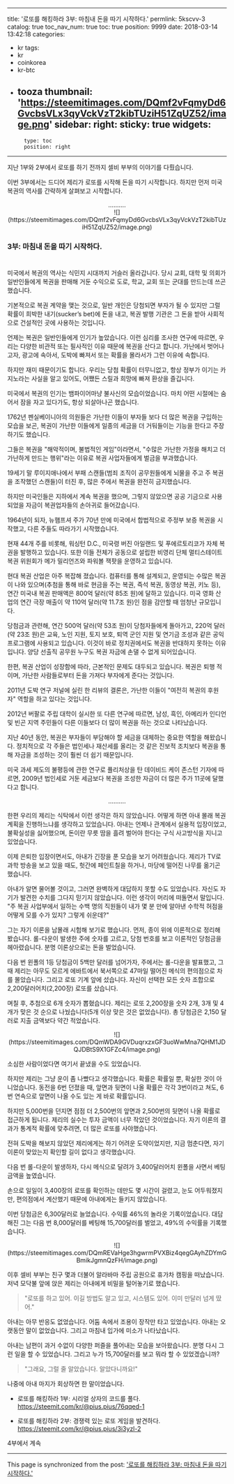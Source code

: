 
---
title: '로또를 해킹하라 3부: 마침내 돈을 따기 시작하다.'
permlink: 5kscvv-3
catalog: true
toc_nav_num: true
toc: true
position: 9999
date: 2018-03-14 13:42:18
categories:
- kr
tags:
- kr
- coinkorea
- kr-btc
- tooza
thumbnail: 'https://steemitimages.com/DQmf2vFqmyDd6GvcbsVLx3qyVckVzT2kibTUziH51ZqUZ52/image.png'
sidebar:
    right:
        sticky: true
widgets:
    -
        type: toc
        position: right
---


지난 1부와 2부에서 로또를 하기 전까지 셀비 부부의 이야기를 다뤘습니다.

이번 3부에서는 드디어 제리가 로또를 시작해 돈을 따기 시작합니다.  하지만 먼저 미국 복권의 역사를 간략하게 살펴보고 시작합니다.

<center>
..........
</center> 

<center>
![](https://steemitimages.com/DQmf2vFqmyDd6GvcbsVLx3qyVckVzT2kibTUziH51ZqUZ52/image.png)
</center>

### 3부: 마침내 돈을 따기 시작하다.
#
미국에서 복권의 역사는 식민지 시대까지 거슬러 올라갑니다.  당시 교회, 대학 및 의회가 일반인들에게 복권을 판매해 거둔 수익으로 도로, 학교, 교회 또는 군대를 만드는데 쓰곤 했습니다. 

기본적으로 복권 계약을 맺는 것으로, 일반 개인은 당첨되면 부자가 될 수 있지만 그럴 확률이 희박한 내기(sucker’s bet)에 돈을 내고, 복권 발행 기관은 그 돈을 받아 사회적으로 건설적인 곳에 사용하는 것입니다. 

언제는 복권은 일반인들에게 인기가 높았습니다.  이런 심리를 조사한 연구에 따르면,   우리는 다양한 비관적 또는 필사적인 이유 때문에 복권을 산다고 합니다.  가난에서 벗어나고자, 광고에 속아서, 도박에  빠져서 또는 확률을 몰라서가 그런 이유에 속합니다.

하지만 재미 때문이기도 합니다.  우리는 당첨 확률이 터무니없고, 항상 정부가 이기는 카지노라는 사실을 알고 있어도, 어쨌든 스릴과 희망에 빠져 환상을 즐깁니다. 

미국에서 복권의 인기는 뱀파이어마냥 불사신의 모습이었습니다.  마치 어떤 시절에는 숨어서 잠을 자고 있다가도, 항상 되살아나곤 했습니다.  

1762년 펜실베이니아의 의원들은 가난한 이들이 부자들 보다 더 많은 복권을 구입하는 모습을 보곤, 복권이 가난한 이들에게 일종의 세금을 더 거둬들이는 기능을 한다고 주장하기도 했습니다.

그들은 복권을 "해악적이며, 불법적인 게임"이라면서, "수많은 가난한 가정을 해치고 더 가난하게 만드는 행위"라는 이유로 복권 사업자들에게 벌금을 부과했습니다. 

19세기 말 루이지애나에서 부패 스캔들(범죄 조직이 공무원들에게 뇌물을 주고 주 복권을 조작했던 스캔들)이 터진 후, 많은 주에서 복권을 완전히 금지했습니다.  

하지만  미국인들은 지하에서 계속 복권을 했으며, 그렇지 않았으면 공공 기금으로 사용되었을 자금이 복권업자들의 손아귀로 들어갔습니다. 

1964년이 되자, 뉴햄프셔 주가 70년 만에 미국에서 합법적으로 주정부 보증 복권을 시작했고, 다른 주들도 따라가기 시작했습니다.

현재 44개 주를 비롯해, 워싱턴 D.C., 미국령 버진 아일랜드 및 푸에르토리코가 자체 복권을 발행하고 있습니다.  또한 이들 전체가 공동으로 설립한 비영리 단체 멀티스테이트 복권 위원회가 메가 밀리언즈와 파워볼 잭팟을 운영하고 있습니다.

현대 복권 산업은 아주 복잡해 졌습니다. 컴퓨터를 통해 설계되고, 운영되는 수많은 복권이 나와 있으며(추첨을 통해 바로 현금을 주는 복권, 즉석 복권, 동영상 복권, 키노 등), 연간 미국내 복권 판매액은 800억 달러(약 85조 원)에 달하고 있습니다.  미국 영화 산업의 연간 극장 매출이 약 110억 달러(약 11.7조 원)인 점을 감안할 때 엄청난 규모입니다. 

당첨금과 관련해, 연간 500억 달러(약 53조 원)이 당첨자들에게 돌아가고,  220억 달러(약 23조 원)은 교육, 노인 지원, 토지 보호, 퇴역 군인 지원 및 연기금 조성과 같은 공익 프로그램에 사용되고 있습니다.  이것이 바로 정치권에서도 복권을 반대하지 못하는 이유입니다.   양당 선출직 공무원 누구도 복권 자금에 손댈 수 없게 되어있습니다.

한편, 복권 산업이 성장함에 따라, 근본적인 문제도 대두되고 있습니다.  복권은 퇴행 적이며, 가난한 사람들로부터 돈을 가져다 부자에게 준다는 것입니다.

2011년 도박 연구 저널에 실린 한 리뷰의 결론은, 가난한 이들이 "여전히 복권의 후원자" 역할을 하고 있다는 것입니다.  

2012년 버팔로 주립 대학이 실시한 또 다른 연구에 따르면, 남성, 흑인, 아메리카 인디언 및 빈곤 지역 주민들이 다른 이들보다 더 많이 복권을 하는 것으로 나타났습니다.

지난 40년 동안, 복권은 부자들이 부담해야 할 세금을 대체하는 중요한 역할을 해왔습니다.  정치적으로 각 주들은 법인세나 재산세를 올리는 것 같은 진보적 조치보다 복권을 통해 자금을 조성하는 것이 훨씬 더 쉽기 때문입니다.

미국 과세 제도의 불평등에 관한 연구로 퓰리처상을 탄 데이비드 케이 존스턴 기자에 따르면, 2009년 법인세로 거둔 세금보다 복권을 조성한 자금이 더 많은 주가 11곳에 달했다고 합니다. 

<center>
..........
</center>

한편 우리의 제리는 식탁에서 이런 생각은 하지 않았습니다.  어떻게 하면 아내 몰래 복권 계획을 진행하느냐를 생각하고 있었습니다. 아내는 언제나 관계에서 실용적 입장이었고, 불확실성을 싫어했으며, 돈이란 무릇 땀을 흘려 벌어야 한다는 구식 사고방식을 지니고 있었습니다. 

이제 은퇴한 입장이면서도, 아내가 긴장을 푼 모습을 보기 어려웠습니다.  제리가 TV로 과학 방송을 보고 있을 때도, 헛간에 페인트칠을 하거나, 마당에 떨어진 나무를 옮기곤 했습니다.

아내가 알면 물어볼 것이고, 그러면 완벽하게 대답하지 못할 수도 있었습니다.  자신도 자기가 발견한 수치를 그다지 믿기지 않았습니다.  이런 생각이 머리에 떠돌면서 말입니다. "주 복권 사업부에서 일하는 수백 명의 직원들이 내가 몇 분 만에 알아낸 수학적 허점을 어떻게 모를 수가 있지? 그렇게 쉬운데?" 

그는 자기 이론을 남몰래 시험해 보기로 했습니다.  먼저, 종이 위에 이론적으로 정리해 봤습니다.   롤-다운이 발생한 주에 숫자를 고르고,  당첨 번호를 보고 이론적인 당첨금을 헤아렸습니다.  분명 이론상으로는 돈을 벌었습니다.

다음 번 윈폴의 1등 당첨금이 5백만 달러를 넘어가자, 주에서는 롤-다운을 발표했고, 그 때 제리는 아무도 모르게 에바트에서 북서쪽으로 47마일 떨어진 메식의 편의점으로 차를 몰았습니다.  그리고 로또 기계 앞에 섰습니다.  자신이 선택한 모든 숫자 조합으로 2,200달러어치(2,200장) 로또를 샀습니다.

며칠 후, 추첨으로 6개 숫자가 뽑혔습니다.  제리는 로또 2,200장을 숫자 2개, 3개 및 4개가 맞은 것 순으로 나눴습니다(5개 이상 맞은 것은 없었습니다).  총 당첨금은 2,150 달러로 지출 금액보다 약간 적었습니다.

<center>
![](https://steemitimages.com/DQmWDA9GVDuqrxzxGF3uoWwMna7QHM1JDQJDBtS9X1GFZc4/image.png)
</center>

소심한 사람이었다면 여기서 끝냈을 수도 있었습니다.  

하지만 제리는 그냥 운이 좀 나빴다고 생각했습니다.  확률은 확률일 뿐, 확실한 것이 아니었습니다.  동전을 6번 던졌을 때, 앞면과 뒷면이 나올 확률은 각각 3번이라고 쳐도, 6번 연속으로 앞면이 나올 수도 있는 게 바로 확률입니다.

하지만 5,000번을 던지면 점점 더 2,500번의 앞면과 2,500번의 뒷면이 나올 확률로 접근하게 됩니다.   제리의 실수는 투자 금액이 너무 작았던 것이었습니다.   자기 이론의 결과가 통계적 확률에 맞추려면, 더 많은 로또를 사야했습니다.

전혀 도박을 해보지 않았던 제리에게는 하기 어려운 도약이었지만, 지금 멈춘다면, 자기 이론이 맞았는지 확인할 길이 없다고 생각했습니다. 

다음 번 롤-다운이 발생하자, 다시 메식으로 달려가 3,400달러어치 윈폴을 사면서 베팅 금액을 높였습니다. 

손으로 일일이 3,400장의 로또를 확인하는 데만도 몇 시간이 걸렸고, 눈도 어두워졌지만, 편의점에서 계산했기 때문에 아내에게는 들키지 않았습니다. 

이번 당첨금은 6,300달러로 늘었습니다.  수익률 46%의 놀라운 기록이었습니다.  대담해진 그는 다음 번 8,000달러를 베팅해 15,700달러를 벌었고, 49%의 수익률을 기록했습니다. 

<center>
![](https://steemitimages.com/DQmREVaHge3hgwrmPVXBiz4qegGAyhZDYmGBmikJgmnQzFH/image.png)
</center>

이후 셀비 부부는 친구 몇과 더불어 알라바마 주립 공원으로 휴가차 캠핑을 떠났습니다.   저녁 모닥불 앞에 앉은 제리는 아내에게 비밀을 털어놓기로 했습니다.  

>"로또를 하고 있어.  이길 방법도 알고 있고, 시스템도 있어.  이미 만달러 넘게 땄어."

아내는 아무 반응도 없었습니다.  어둠 속에서 조용이 장작만 타고 있었습니다.  아내는 오랫동안 말이 없었습니다.  그리고 마침내 입가에 미소가 나타났습니다.

아내는 남편이 과거 수없이 다양한 퍼즐을 풀어내는 모습을 보아왔습니다.  분명 다시 그런 일을 할 수 있었습니다.  그리고 누가 15,700달러를 보고 뭐라 할 수 있었겠습니까? 

>"그래요, 그럴 줄 알았습니다. 알았다니까요!"

나중에 아내 마지가 회상하면 한 말이었습니다.

* 로또를 해킹하라 1부: 시리얼 상자의 코드를 풀다.
https://steemit.com/kr/@pius.pius/76qqed-1

* 로또를 해킹하라 2부: 경쟁력 있는 로또 게임을 발견하다.
https://steemit.com/kr/@pius.pius/3i3yzl-2


4부에서 계속

- - -

This page is synchronized from the post: ['로또를 해킹하라 3부: 마침내 돈을 따기 시작하다.'](https://steemit.com/@pius.pius/5kscvv-3)
